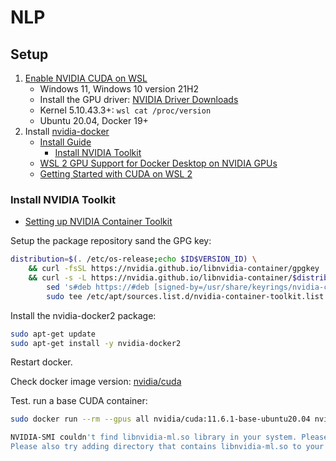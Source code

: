 # NLP

## Setup

1. [Enable NVIDIA CUDA on WSL](https://docs.microsoft.com/en-us/windows/ai/directml/gpu-cuda-in-wsl)
   - Windows 11, Windows 10 version 21H2
   - Install the GPU driver: [NVIDIA Driver Downloads](https://www.nvidia.com/download/index.aspx)
   - Kernel 5.10.43.3+: `wsl cat /proc/version`
   - Ubuntu 20.04, Docker 19+
2. Install [nvidia-docker](https://github.com/NVIDIA/nvidia-docker)
   - [Install Guide](https://docs.nvidia.com/datacenter/cloud-native/container-toolkit/install-guide.html#install-guide)
     - [Install NVIDIA Toolkit](#install-nvidia-toolkit)
   - [WSL 2 GPU Support for Docker Desktop on NVIDIA GPUs](https://www.docker.com/blog/wsl-2-gpu-support-for-docker-desktop-on-nvidia-gpus/)
   - [Getting Started with CUDA on WSL 2](https://docs.nvidia.com/cuda/wsl-user-guide/index.html#getting-started-with-cuda-on-wsl)

### Install NVIDIA Toolkit

- [Setting up NVIDIA Container Toolkit](https://docs.nvidia.com/datacenter/cloud-native/container-toolkit/install-guide.html#setting-up-nvidia-container-toolkit)

Setup the package repository sand the GPG key:

```bash
distribution=$(. /etc/os-release;echo $ID$VERSION_ID) \
    && curl -fsSL https://nvidia.github.io/libnvidia-container/gpgkey | sudo gpg --dearmor -o /usr/share/keyrings/nvidia-container-toolkit-keyring.gpg \
    && curl -s -L https://nvidia.github.io/libnvidia-container/$distribution/libnvidia-container.list | \
        sed 's#deb https://#deb [signed-by=/usr/share/keyrings/nvidia-container-toolkit-keyring.gpg] https://#g' | \
        sudo tee /etc/apt/sources.list.d/nvidia-container-toolkit.list
```

Install the nvidia-docker2 package:

```bash
sudo apt-get update
sudo apt-get install -y nvidia-docker2
```

Restart docker.

Check docker image version: [nvidia/cuda](https://hub.docker.com/r/nvidia/cuda/tags/)

Test. run a base CUDA container: 

```bash
sudo docker run --rm --gpus all nvidia/cuda:11.6.1-base-ubuntu20.04 nvidia-smi
```

```bash
NVIDIA-SMI couldn't find libnvidia-ml.so library in your system. Please make sure that the NVIDIA Display Driver is properly installed and present in your system.
Please also try adding directory that contains libnvidia-ml.so to your system PATH.
```
